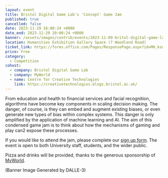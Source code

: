 ```yaml
---
layout: event
title: Bristol Digital Game Lab's 'Concept' Game Jam
published: true
cancelled: false
date: 2023-11-29 16:00:24 +0000
date_end: 2023-11-29 20:00:24 +0000
banner: /assets/images/contrib/events/2023-11-09-britol-digital-game-labs-concept-game-jam.jpg
location: Humanities Exhibition Gallery Space (7 Woodland Road)
ticket_link: https://forms.office.com/Pages/ResponsePage.aspx?id=MH_ksn3NTkql2rGM8aQVGwHBrGi7VX1OnOFOJyBYzwtUNlFMUloyM1NCU1pBMkdLR0hDTThaRlA4Ty4u
price: Free
category:
  - Competition
cohost:
  - company: Bristol Digital Game Lab
  - company: MyWorld
  - name: Centre for Creative Technologies
    link: https://creativetechnologies.blogs.bristol.ac.uk/
---
```

From education and health to financial services and facial recognition, algorithms have become key components in scaling decision making. The danger, of course, is they can embed and augment existing biases, or even generate new types of bias within complex systems. This danger is only amplified by the application of machine learning and AI. The aim of this condensed game jam is to think about how the mechanisms of gaming and play can2 expose these processes.

If you would like to attend the jam, please complete our [sign up form](https://forms.office.com/Pages/ResponsePage.aspx?id=MH_ksn3NTkql2rGM8aQVGwHBrGi7VX1OnOFOJyBYzwtUNlFMUloyM1NCU1pBMkdLR0hDTThaRlA4Ty4u). The event is open to both University staff, students, and the wider public.

Pizza and drinks will be provided, thanks to the generous sponsorship of [MyWorld](https://www.myworld-creates.com/).

(Banner Image Generated by DALLE-3)
